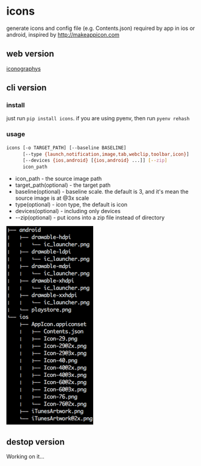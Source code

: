 # icons

generate icons and config file (e.g. Contents.json) required by app in ios or android, inspired by http://makeappicon.com

## web version

[iconographys](http://iconographys.appspot.com/)

## cli version

### install

just run `pip install icons`. if you are using pyenv, then run `pyenv rehash`

### usage

```bash
icons [-o TARGET_PATH] [--baseline BASELINE]
      [--type {launch,notification,image,tab,webclip,toolbar,icon}]
      [--devices {ios,android} [{ios,android} ...]] [--zip]
      icon_path
```

* icon_path - the source image path
* target_path(optional) - the target path
* baseline(optional) - baseline scale. the default is 3, and it's mean the source image is at @3x scale
* type(optional) - icon type, the default is icon
* devices(optional) - including only devices
* --zip(optional) - put icons into a zip file instead of directory

![screenshot](screenshots/icons.png)

## destop version

Working on it...
